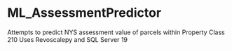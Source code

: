 # ML_AssessmentPredictor
Attempts to predict NYS assessment value of parcels within Property Class 210
Uses Revoscalepy and SQL Server 19
